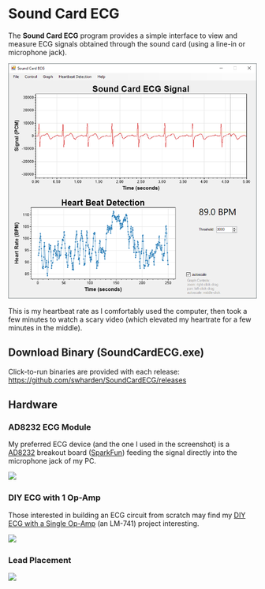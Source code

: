 # Sound Card ECG
The **Sound Card ECG** program provides a simple interface to view and measure ECG signals obtained through the sound card (using a line-in or microphone jack).

![](src/SoundCardECG/screenshot.png)

This is my heartbeat rate as I comfortably used the computer, then took a few minutes to watch a scary video (which elevated my heartrate for a few minutes in the middle).

## Download Binary (SoundCardECG.exe)
Click-to-run binaries are provided with each release:\
https://github.com/swharden/SoundCardECG/releases

## Hardware

### AD8232 ECG Module
My preferred ECG device (and the one I used in the screenshot) is a [AD8232](https://www.analog.com/media/en/technical-documentation/data-sheets/ad8232.pdf) breakout board ([SparkFun](https://www.sparkfun.com/products/12650)) feeding the signal directly into the microphone jack of my PC.

<img src='https://github.com/swharden/SoundCardECG/blob/master/graphics/sound-card-ecg-AD8232.jpg' width='400'>

### DIY ECG with 1 Op-Amp
Those interested in building an ECG circuit from scratch may find my [DIY ECG with a Single Op-Amp](https://github.com/swharden/diyECG-1opAmp) (an LM-741) project interesting.

<img src='https://github.com/swharden/diyECG-1opAmp/blob/master/circuit/circuit.jpg' width='400'>

### Lead Placement
<img src='https://github.com/swharden/SoundCardECG/blob/master/graphics/ecg-lead-placement.png' width='400'>

